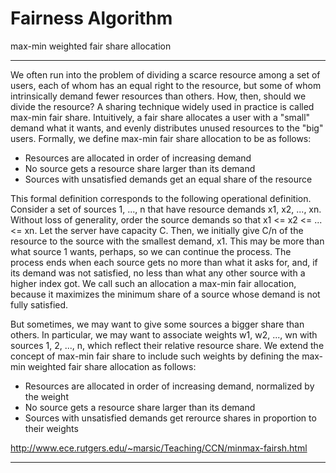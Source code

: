 # Fairness Algorithm
 max-min weighted fair share allocation


***********************

We often run into the problem of dividing a scarce resource among a set of users, each of whom has an equal right to the resource, but some of whom intrinsically demand fewer resources than others. How, then, should we divide the resource? A sharing technique widely used in practice is called max-min fair share. Intuitively, a fair share allocates a user with a "small" demand what it wants, and evenly distributes unused resources to the "big" users. Formally, we define max-min fair share allocation to be as follows:

 - Resources are allocated in order of increasing demand
 - No source gets a resource share larger than its demand
 - Sources with unsatisfied demands get an equal share of the resource

This formal definition corresponds to the following operational definition. Consider a set of sources 1, ..., n that have resource demands x1, x2, ..., xn. Without loss of generality, order the source demands so that x1 <= x2 <= ... <= xn. Let the server have capacity C. Then, we initially give C/n of the resource to the source with the smallest demand, x1. This may be more than what source 1 wants, perhaps, so we can continue the process. The process ends when each source gets no more than what it asks for, and, if its demand was not satisfied, no less than what any other source with a higher index got. We call such an allocation a max-min fair allocation, because it maximizes the minimum share of a source whose demand is not fully satisfied.

But sometimes, we may want to give some sources a bigger share than others. In particular, we may want to associate weights w1, w2, ..., wn with sources 1, 2, ..., n, which reflect their relative resource share. We extend the concept of max-min fair share to include such weights by defining the max-min weighted fair share allocation as follows:

 - Resources are allocated in order of increasing demand, normalized by the weight
 - No source gets a resource share larger than its demand
 - Sources with unsatisfied demands get rerource shares in proportion to their weights

http://www.ece.rutgers.edu/~marsic/Teaching/CCN/minmax-fairsh.html
***********
